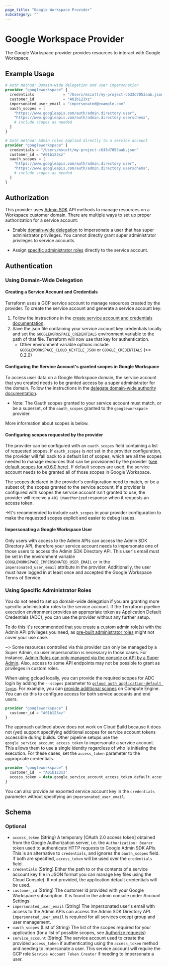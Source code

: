 ```yaml
---
page_title: "Google Workspace Provider"
subcategory: ""
---
```


# Google Workspace Provider

The Google Workspace provider provides resources to interact with Google Workspace.

## Example Usage

```terraform
# Auth method: Domain-wide delegation and user impersonation
provider "googleworkspace" {
  credentials             = "/Users/mscott/my-project-c633d7053aab.json"
  customer_id             = "A01b123xz"
  impersonated_user_email = "impersonated@example.com"
  oauth_scopes = [
    "https://www.googleapis.com/auth/admin.directory.user",
    "https://www.googleapis.com/auth/admin.directory.userschema",
    # include scopes as needed
  ]
}
```

```terraform
# Auth method: Admin roles applied directly to a service account
provider "googleworkspace" {
  credentials = "/Users/mscott/my-project-c633d7053aab.json"
  customer_id = "A01b123xz"
  oauth_scopes = [
    "https://www.googleapis.com/auth/admin.directory.user",
    "https://www.googleapis.com/auth/admin.directory.userschema",
    # include scopes as needed
  ]
}
```

## Authorization
This provider uses [Admin SDK](https://developers.google.com/admin-sdk) API methods to manage resources on a Workspace customer domain. There are multiple ways to set up proper authorization for a service account:

* Enable [domain-wide delegation](#using-domain-wide-delegation) to impersonate a user that has super administrator privileges. You cannot directly grant super administrator privileges to service accounts.

* Assign [specific administrator roles](https://support.google.com/a/answer/9807615?hl=en&ref_topic=9832445) directly to the service account.

## Authentication

### Using Domain-Wide Delegation

#### Creating a Service Account and Credentials

Terraform uses a GCP service account to manage resources created by the provider. To create the service account and generate a service account key:

1. Follow the instructions in the [create service account and credentials documentation](https://developers.google.com/admin-sdk/directory/v1/guides/delegation#create_the_service_account_and_credentials).
2. Save the json file containing your service account key credentials locally and set the `GOOGLEWORKSPACE_CREDENTIALS` environment variable to the path of that file. Terraform will now use that key for authentication.
   * Other environment variable options include: `GOOGLEWORKSPACE_CLOUD_KEYFILE_JSON` or `GOOGLE_CREDENTIALS` (>= 0.2.0)

#### Configuring the Service Account's granted scopes in Google Workspace

To access user data on a Google Workspace domain, the service account that you created needs to be granted access
by a super administrator for the domain. Follow the instructions in the
[delegate domain-wide authority documentation](https://developers.google.com/admin-sdk/directory/v1/guides/delegation#delegate_domain-wide_authority_to_your_service_account).

* Note: The Oauth scopes granted to your service account must match, or be a superset, of the `oauth_scopes` granted to
the `googleworkspace` provider.

More information about scopes is below.

#### Configuring scopes requested by the provider

The provider can be configured with an `oauth_scopes` field containing a list of requested scopes. If `oauth_scopes` is _not_ set in the provider configuration, the provider will fall back to a default list of scopes, which are all the scopes needed to manage resources that can be provisioned by the provider ([see default scopes for v0.6.0 here](https://github.com/hashicorp/terraform-provider-googleworkspace/blob/v0.6.0/internal/provider/provider.go#L17-L30)). If default scopes are used, the service account needs to be granted all of those scopes in Google Workspace.

The scopes declared in the provider's configuration need to match, or be a subset of, the scopes granted to the service account. If a provider is configured with scopes the service account isn't granted to use, the provider will receive a `401 Unauthorized` response when it requests an access token.

->It's recommended to include `oath_scopes` in your provider configuration to make the requested scopes explicit and easier to debug issues.


#### Impersonating a Google Workspace User

Only users with access to the Admin APIs can access the Admin SDK Directory API, therefore your service account needs to impersonate one of those users to access the Admin SDK Directory API. This user's email
must be set in the environment variable `GOOGLEWORKSPACE_IMPERSONATED_USER_EMAIL` or in the `impersonated_user_email` attribute in the provider. Additionally, the user must have logged in at least once and accepted the Google Workspace Terms of Service.

### Using Specific Administrator Roles

You do not need to set up domain-wide delegation if you are granting more specific administrator roles to the service account. If the Terraform pipeline execution environment provides an appropriate token as Application Default Credentials (ADC), you can use the provider without any further setup.

To do this it's recommended that you create a custom admin role(s) with the Admin API privileges you need, as [pre-built administrator roles](https://support.google.com/a/answer/2405986) might not cover your use case.

~> Some resources controlled via this provider can only be managed by a Super Admin, so user impersonation is necessary in those cases. For instance, [Admin Roles can only managed via the console or API by a Super Admin](https://support.google.com/a/answer/2406043?hl=en). Also, access to some API endpoints may not be possible to grant as privileges in custom roles. 

When using gcloud locally, you can provide the required scopes for ADC login by adding the `--scopes` parameter to [`gcloud auth application-default login`](https://cloud.google.com/sdk/gcloud/reference/auth/application-default/login). For example, you can [provide additional scopes](https://cloud.google.com/sdk/gcloud/reference/beta/compute/instances/set-scopes) on Compute Engine. You can do this to configure access for both service accounts and end users.

```terraform
provider "googleworkspace" {
  customer_id = "A01b123xz"
}
```

The approach outlined above does not work on Cloud Build because it does not (yet) support specifying additional scopes for service account tokens accessible during builds. Other pipeline setups use the `google_service_account_access_token` to impersonate a service account. This allows them to use a single identity regardless of who is initiating the execution. For these cases, set the `access_token` parameter to the appropriate credentials.

```terraform
provider "googleworkspace" {
  customer_id  = "A01b123xz"
  access_token = data.google_service_account_access_token.default.access_token
}
```

You can also provide an exported service account key in the `credentials` parameter without specifying an `impersonated_user_email`.

<!-- schema generated by tfplugindocs -->
## Schema

### Optional

- `access_token` (String) A temporary [OAuth 2.0 access token] obtained from the Google Authorization server, i.e. the `Authorization: Bearer` token used to authenticate HTTP requests to Google Admin SDK APIs. This is an alternative to `credentials`, and ignores the `oauth_scopes` field. If both are specified, `access_token` will be used over the `credentials` field.
- `credentials` (String) Either the path to or the contents of a service account key file in JSON format you can manage key files using the Cloud Console).  If not provided, the application default credentials will be used.
- `customer_id` (String) The customer id provided with your Google Workspace subscription. It is found in the admin console under Account Settings.
- `impersonated_user_email` (String) The impersonated user's email with access to the Admin APIs can access the Admin SDK Directory API. `impersonated_user_email` is required for all services except group and user management.
- `oauth_scopes` (List of String) The list of the scopes required for your application (for a list of possible scopes, see [Authorize requests](https://developers.google.com/admin-sdk/directory/v1/guides/authorizing))
- `service_account` (String) The service account used to create the provided `access_token` if authenticating using the `access_token` method and needing to impersonate a user. This service account will require the GCP role `Service Account Token Creator` if needing to impersonate a user.
